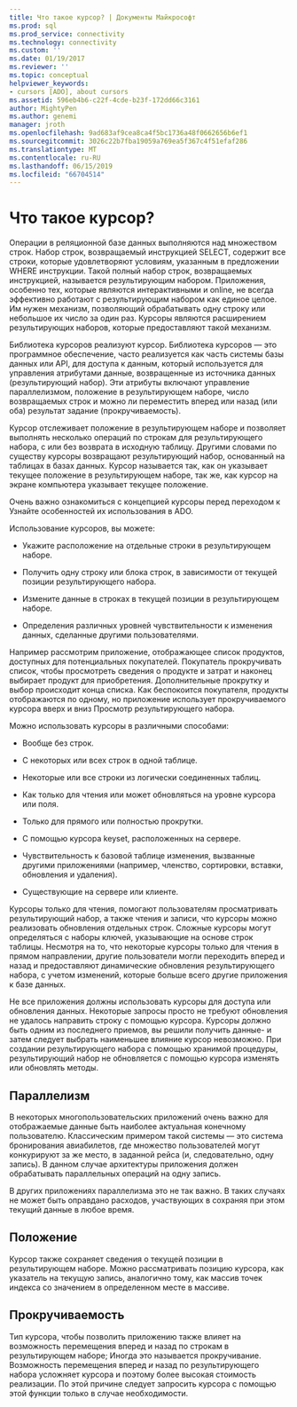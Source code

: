 ```yaml
---
title: Что такое курсор? | Документы Майкрософт
ms.prod: sql
ms.prod_service: connectivity
ms.technology: connectivity
ms.custom: ''
ms.date: 01/19/2017
ms.reviewer: ''
ms.topic: conceptual
helpviewer_keywords:
- cursors [ADO], about cursors
ms.assetid: 596eb4b6-c22f-4cde-b23f-172dd66c3161
author: MightyPen
ms.author: genemi
manager: jroth
ms.openlocfilehash: 9ad683af9cea8ca4f5bc1736a48f0662656b6ef1
ms.sourcegitcommit: 3026c22b7fba19059a769ea5f367c4f51efaf286
ms.translationtype: MT
ms.contentlocale: ru-RU
ms.lasthandoff: 06/15/2019
ms.locfileid: "66704514"
---
```

# <a name="what-is-a-cursor"></a>Что такое курсор?
Операции в реляционной базе данных выполняются над множеством строк. Набор строк, возвращаемый инструкцией SELECT, содержит все строки, которые удовлетворяют условиям, указанным в предложении WHERE инструкции. Такой полный набор строк, возвращаемых инструкцией, называется результирующим набором. Приложения, особенно тех, которые являются интерактивными и online, не всегда эффективно работают с результирующим набором как единое целое. Им нужен механизм, позволяющий обрабатывать одну строку или небольшое их число за один раз. Курсоры являются расширением результирующих наборов, которые предоставляют такой механизм.  
  
 Библиотека курсоров реализуют курсор. Библиотека курсоров — это программное обеспечение, часто реализуется как часть системы базы данных или API, для доступа к данным, который используется для управления атрибутами данные, возвращенные из источника данных (результирующий набор). Эти атрибуты включают управление параллелизмом, положение в результирующем наборе, число возвращаемых строк и можно ли переместить вперед или назад (или оба) результат задание (прокручиваемость).  
  
 Курсор отслеживает положение в результирующем наборе и позволяет выполнять несколько операций по строкам для результирующего набора, с или без возврата в исходную таблицу. Другими словами по существу курсоры возвращают результирующий набор, основанный на таблицах в базах данных. Курсор называется так, как он указывает текущее положение в результирующем наборе, так же, как курсор на экране компьютера указывает текущее положение.  
  
 Очень важно ознакомиться с концепцией курсоры перед переходом к Узнайте особенностей их использования в ADO.  
  
 Использование курсоров, вы можете:  
  
-   Укажите расположение на отдельные строки в результирующем наборе.  
  
-   Получить одну строку или блока строк, в зависимости от текущей позиции результирующего набора.  
  
-   Измените данные в строках в текущей позиции в результирующем наборе.  
  
-   Определения различных уровней чувствительности к изменения данных, сделанные другими пользователями.  
  
 Например рассмотрим приложение, отображающее список продуктов, доступных для потенциальных покупателей. Покупатель прокручивать список, чтобы просмотреть сведения о продукте и затрат и наконец выбирает продукт для приобретения. Дополнительные прокрутку и выбор происходит конца списка. Как беспокоится покупателя, продукты отображаются по одному, но приложение использует прокручиваемого курсора вверх и вниз Просмотр результирующего набора.  
  
 Можно использовать курсоры в различными способами:  
  
-   Вообще без строк.  
  
-   С некоторых или всех строк в одной таблице.  
  
-   Некоторые или все строки из логически соединенных таблиц.  
  
-   Как только для чтения или может обновляться на уровне курсора или поля.  
  
-   Только для прямого или полностью прокрутки.  
  
-   С помощью курсора keyset, расположенных на сервере.  
  
-   Чувствительность к базовой таблице изменения, вызванные другими приложениями (например, членство, сортировки, вставки, обновления и удаления).  
  
-   Существующие на сервере или клиенте.  
  
 Курсоры только для чтения, помогают пользователям просматривать результирующий набор, а также чтения и записи, что курсоры можно реализовать обновления отдельных строк. Сложные курсоры могут определяться с наборы ключей, указывающие на основе строк таблицы. Несмотря на то, что некоторые курсоры только для чтения в прямом направлении, другие пользователи могли переходить вперед и назад и предоставляют динамические обновления результирующего набора, с учетом изменений, которые больше всего другие приложения к базе данных.  
  
 Не все приложения должны использовать курсоры для доступа или обновления данных. Некоторые запросы просто не требуют обновления не удалось направить строку с помощью курсора. Курсоры должно быть одним из последнего приемов, вы решили получить данные- и затем следует выбрать наименьшее влияние курсор невозможно. При создании результирующего набора с помощью хранимой процедуры, результирующий набор не обновляется с помощью курсора изменять или обновлять методы.  
  
## <a name="concurrency"></a>Параллелизм  
 В некоторых многопользовательских приложений очень важно для отображаемые данные быть наиболее актуальная конечному пользователю. Классическим примером такой системы — это система бронирования авиабилетов, где множество пользователей могут конкурируют за же место, в заданной рейса (и, следовательно, одну запись). В данном случае архитектуры приложения должен обрабатывать параллельных операций на одну запись.  
  
 В других приложениях параллелизма это не так важно. В таких случаях не может быть оправдано расходов, участвующих в сохраняя при этом текущий данные в любое время.  
  
## <a name="position"></a>Положение  
 Курсор также сохраняет сведения о текущей позиции в результирующем наборе. Можно рассматривать позицию курсора, как указатель на текущую запись, аналогично тому, как массив точек индекса со значением в определенном месте в массиве.  
  
## <a name="scrollability"></a>Прокручиваемость  
 Тип курсора, чтобы позволить приложению также влияет на возможность перемещения вперед и назад по строкам в результирующем наборе; Иногда это называется прокручивание. Возможность перемещения вперед *и* назад по результирующего набора усложняет курсора и поэтому более высокая стоимость реализации. По этой причине следует запросить курсора с помощью этой функции только в случае необходимости.
